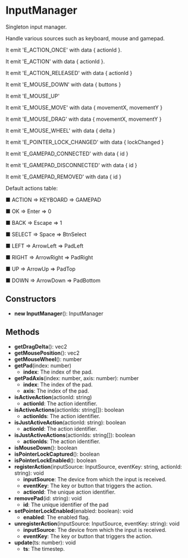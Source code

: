 # InputManager

Singleton input manager.
Handle various sources such as keyboard, mouse and gamepad.
It emit 'E_ACTION_ONCE' with data { actionId }.
It emit 'E_ACTION' with data { actionId }.
It emit 'E_ACTION_RELEASED' with data { actionId }
It emit 'E_MOUSE_DOWN' with data { buttons }
It emit 'E_MOUSE_UP'
It emit 'E_MOUSE_MOVE' with data { movementX, movementY }
It emit 'E_MOUSE_DRAG' with data { movementX, movementY }
It emit 'E_MOUSE_WHEEL' with data { delta }
It emit 'E_POINTER_LOCK_CHANGED' with data { lockChanged }
It emit 'E_GAMEPAD_CONNECTED' with data { id }
It emit 'E_GAMEPAD_DISCONNECTED' with data { id }
It emit 'E_GAMEPAD_REMOVED' with data { id }

Default actions table:
■ ACTION => KEYBOARD => GAMEPAD
■ OK => Enter => 0
■ BACK => Escape => 1
■ SELECT => Space => BtnSelect
■ LEFT => ArrowLeft => PadLeft
■ RIGHT => ArrowRight => PadRight
■ UP => ArrowUp => PadTop
■ DOWN => ArrowDown => PadBottom
## Constructors
* **new InputManager**(): InputManager   
## Methods
* **getDragDelta**(): vec2   
* **getMousePosition**(): vec2   
* **getMouseWheel**(): number   
* **getPad**(index: number)   
  * **index**: The index of the pad.
* **getPadAxis**(index: number, axis: number): number   
  * **index**: The index of the pad.
  * **axis**: The index of the pad.
* **isActiveAction**(actionId: string)   
  * **actionId**: The action identifier.
* **isActiveActions**(actionIds: string[]): boolean   
  * **actionIds**: The action identifier.
* **isJustActiveAction**(actionId: string): boolean   
  * **actionId**: The action identifier.
* **isJustActiveActions**(actionIds: string[]): boolean   
  * **actionIds**: The action identifier.
* **isMouseDown**(): boolean   
* **isPointerLockCaptured**(): boolean   
* **isPointerLockEnabled**(): boolean   
* **registerAction**(inputSource: InputSource, eventKey: string, actionId: string): void   
  * **inputSource**: The device from which the input is received.
  * **eventKey**: The key or button that triggers the action.
  * **actionId**: The unique action identifier.
* **removePad**(id: string): void   
  * **id**: The unique identifier of the pad
* **setPointerLockEnabled**(enabled: boolean): void   
  * **enabled**: The enabled flag.
* **unregisterAction**(inputSource: InputSource, eventKey: string): void   
  * **inputSource**: The device from which the input is received.
  * **eventKey**: The key or button that triggers the action.
* **update**(ts: number): void   
  * **ts**: The timestep.
